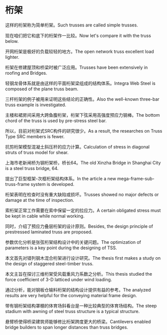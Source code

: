 # 桁架

<p><span class="chinese">这样的桁架称为简单桁架。</span><span class="english">Such trusses are called simple trusses.</span></p>

<p><span class="chinese">现在咱们把它和底下的桁架作一比较。</span><span class="english">Now let's compare it with the truss below.</span></p>

<p><span class="chinese">开网桁架是极好的负载较轻的地方。</span><span class="english">The open network truss excellent load lighter.</span></p>

<p><span class="chinese">桁架在修建屋顶和桥梁时被广泛应用。</span><span class="english">Trusses have been extensively in roofing and Bridges.</span></p>

<p><span class="chinese">轻钢龙骨体系就是由这样的平面桁架梁组成的结构体系。</span><span class="english">Integra Web Steel is composed of the plane truss beam.</span></p>

<p><span class="chinese">三杆桁架的例子被用来证明这些结论的正确性。</span><span class="english">Also the well-known three-bar truss example is investigated.</span></p>

<p><span class="chinese">主楼和裙房间采用大跨鱼腹桁架，桁架下弦采用高强度预应力钢棒。</span><span class="english">The bottom chord of the truss is used by pre-stress steel bar.</span></p>

<p><span class="chinese">所以，目前对桁架式SRC构件的研究很少。</span><span class="english">As a result, the researches on Truss Type SRC members is fewer.</span></p>

<p><span class="chinese">抗剪桁架模型混凝土斜压杆的应力计算。</span><span class="english">Calculation of stress in diagonal struts of truss model for shear.</span></p>

<p><span class="chinese">上海市老新闸桥为钢桁架桥，桥长64。</span><span class="english">The old Xinzha Bridge in Shanghai City is a steel truss bridge, 64.</span></p>

<p><span class="chinese">提出了巨型框架-次框桁架结构体系。</span><span class="english">In the article a new mega-frame-sub-truss-frame system is developed.</span></p>

<p><span class="chinese">桁架表明在检查时没有重大缺陷或损坏。</span><span class="english">Trusses showed no major defects or damage at the time of inspection.</span></p>

<p><span class="chinese">索桁架正常工作需要在索中保留一定的拉应力。</span><span class="english">A certain obligated stress must be kept in cable while normal working.</span></p>

<p><span class="chinese">同时，介绍了预应力叠层桁架的设计原则。</span><span class="english">Besides, the design principle of prestressed laminated truss are proposed.</span></p>

<p><span class="chinese">参数优化分析是张弦桁架结构设计中的关键问题。</span><span class="english">The optimization of parameters is a key point during the designing of TSS.</span></p>

<p><span class="chinese">本文首先对错列钢木混合桁架进行设计研究。</span><span class="english">The thesis first makes a study on the design of staggered steel-timber truss.</span></p>

<p><span class="chinese">本文主旨在探讨三维桁架受风载重风力系数之分析。</span><span class="english">This thesis studied the force coefficient of 3-D latticed under wind loading.</span></p>

<p><span class="chinese">通过分析，能对钢板仓输料桁架的结构设计提供有益的参考。</span><span class="english">The analyzed results are very helpful for the conveying material frame design.</span></p>

<p><span class="chinese">带有钢桁架结构罩棚的体育场斜看台是一种比较典型的体育场结构。</span><span class="english">The steep stadium with awning of steel truss structure is a typical structure.</span></p>

<p><span class="chinese">悬臂桥使得桥梁建筑师能够修比桁架跨度更大的桥梁。</span><span class="english">Cantilevers enabled bridge builders to span longer distances than truss bridges.</span></p>

